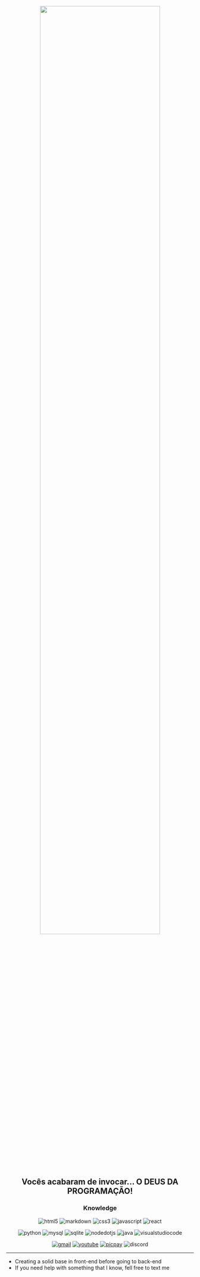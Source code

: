<div align="center">
  
  [<img width="80%" src="deus-da-programacao.gif">](https://app.picpay.com/user/alaanvv)  
  ## Vocês acabaram de invocar... O DEUS DA PROGRAMAÇÃO!
  
  ### Knowledge
  ![html5](https://img.shields.io/badge/html-%23323330?style=for-the-badge&logo=html5&logoColor=white)
  ![markdown](https://img.shields.io/badge/md-%23323330?style=for-the-badge&logo=markdown&logoColor=white)
  ![css3](https://img.shields.io/badge/css-%23323330?style=for-the-badge&logo=css3&logoColor=white)
  ![javascript](https://img.shields.io/badge/js-%23323330?style=for-the-badge&logo=javascript&logoColor=white)
  ![react](https://img.shields.io/badge/react-%23323330?style=for-the-badge&logo=react&logoColor=white)

  ![python](https://img.shields.io/badge/python-%23323330?style=for-the-badge&logo=python&logoColor=white)
  ![mysql](https://img.shields.io/badge/mysql-%23323330?style=for-the-badge&logo=mysql&logoColor=white)
  ![sqlite](https://img.shields.io/badge/sqlite-%23323330?style=for-the-badge&logo=sqlite&logoColor=white)
  ![nodedotjs](https://img.shields.io/badge/Node.js-%23323330?style=for-the-badge&logo=nodedotjs&logoColor=white)
  ![java](https://img.shields.io/badge/Java-%23323330?style=for-the-badge&logoColor=white)
  ![visualstudiocode](https://img.shields.io/badge/VSCode-%23323330?style=for-the-badge&logo=visualstudiocode&logoColor=white)

  [![gmail](https://img.shields.io/badge/Gmail-%23323330?style=for-the-badge&logo=gmail&logoColor=white)](mailto:alanzerababaca@gmail.com")
  [![youtube](https://img.shields.io/badge/YouTube-%23323330?style=for-the-badge&logo=youtube&logoColor=white)](https://youtube.com/@alaanvv)
  [![picpay](https://img.shields.io/badge/picpay-%23323330?style=for-the-badge&logo=picpay&logoColor=white)](https://app.picpay.com/user/alaanvv)
  ![discord](https://img.shields.io/badge/alaanvv_5148-%23323330?style=for-the-badge&logo=discord&logoColor=white)

  ---

</div>
 
 - Creating a solid base in front-end before going to back-end
 - If you need help with something that I know, fell free to text me
